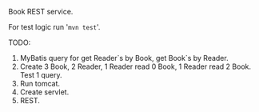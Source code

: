 Book REST service.

For test logic run '`mvn test`'.


TODO:
1. MyBatis query for get Reader\`s by Book, get Book`s by Reader. 
2. Create 3 Book, 2 Reader, 1 Reader read 0 Book, 1 Reader read 2 Book. Test 1 query. 
3. Run tomcat.
4. Create servlet.
5. REST.
